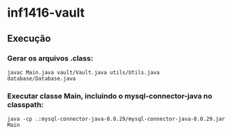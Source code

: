 # inf1416-vault

## Execução

### Gerar os arquivos .class:

```
javac Main.java vault/Vault.java utils/Utils.java database/Database.java
```

### Executar classe Main, incluindo o mysql-connector-java no classpath:

```
java -cp .:mysql-connector-java-8.0.29/mysql-connector-java-8.0.29.jar Main
```
